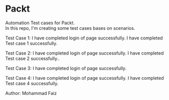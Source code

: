 # Packt
Automation Test cases for Packt.
<br>
In this repo, I'm creating some test cases bases on scenarios.

Test Case 1:
I have completed login of page successfully.
I have completed Test case 1 successfully.

Test Case 2:
I have completed login of page successfully.
I have completed Test case 2 successfully..


Test Case 3:
I have completed login of page successfully.


Test Case 4:
I have completed login of page successfully.
I have completed Test case 4 successfully.




Author: Mohammad Faiz